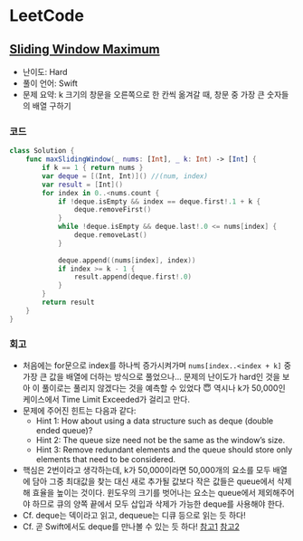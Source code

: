# LeetCode

## [Sliding Window Maximum](https://leetcode.com/problems/sliding-window-maximum/)

* 난이도: Hard
* 풀이 언어: Swift
* 문제 요약: k 크기의 창문을 오른쪽으로 한 칸씩 옮겨갈 때, 창문 중 가장 큰 숫자들의 배열 구하기

### 코드

```swift
class Solution {
    func maxSlidingWindow(_ nums: [Int], _ k: Int) -> [Int] {
        if k == 1 { return nums }
        var deque = [(Int, Int)]() //(num, index)
        var result = [Int]()
        for index in 0..<nums.count {
            if !deque.isEmpty && index == deque.first!.1 + k {
                deque.removeFirst()
            }
            while !deque.isEmpty && deque.last!.0 <= nums[index] {
                deque.removeLast()
            }
            
            deque.append((nums[index], index))
            if index >= k - 1 {
                result.append(deque.first!.0)
            }
        }
        return result
    }
}
```

### 회고

* 처음에는 for문으로 index를 하나씩 증가시켜가며 `nums[index..<index + k]` 중 가장 큰 값을 배열에 더하는 방식으로 풀었으나... 문제의 난이도가 hard인 것을 보아 이 풀이로는 풀리지 않겠다는 것을 예측할 수 있었다 😇 역시나 k가 50,000인 케이스에서 Time Limit Exceeded가 걸리고 만다.
* 문제에 주어진 힌트는 다음과 같다:
  * Hint 1: How about using a data structure such as deque (double ended queue)?
  * Hint 2: The queue size need not be the same as the window’s size.
  * Hint 3: Remove redundant elements and the queue should store only elements that need to be considered.
* 핵심은 2번이라고 생각하는데, k가 50,000이라면 50,000개의 요소를 모두 배열에 담아 그중 최대값을 찾는 대신 새로 추가될 값보다 작은 값들은 queue에서 삭제해 효율을 높이는 것이다. 윈도우의 크기를 벗어나는 요소는 queue에서 제외해주어야 하므로 큐의 양쪽 끝에서 모두 삽입과 삭제가 가능한 deque를 사용해야 한다.
* Cf. deque는 덱이라고 읽고, dequeue는 디큐 등으로 읽는 듯 하다!
* Cf. 곧 Swift에서도 deque를 만나볼 수 있는 듯 하다! [참고1](https://swift.org/blog/swift-collections/) [참고2](https://github.com/apple/swift-collections)